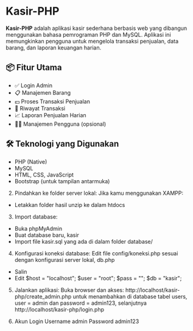 # Kasir-PHP

**Kasir-PHP** adalah aplikasi kasir sederhana berbasis web yang dibangun menggunakan bahasa pemrograman PHP dan MySQL. Aplikasi ini memungkinkan pengguna untuk mengelola transaksi penjualan, data barang, dan laporan keuangan harian.

## 📦 Fitur Utama

- ✅ Login Admin
- 📋 Manajemen Barang
- 💵 Proses Transaksi Penjualan
- 🧾 Riwayat Transaksi
- 📈 Laporan Penjualan Harian
- 🧑‍💼 Manajemen Pengguna (opsional)

## 🛠️ Teknologi yang Digunakan

- PHP (Native)
- MySQL
- HTML, CSS, JavaScript
- Bootstrap (untuk tampilan antarmuka)


2. Pindahkan ke folder server lokal:
Jika kamu menggunakan XAMPP:
- Letakkan folder hasil unzip ke dalam htdocs

3. Import database:
- Buka phpMyAdmin
- Buat database baru, kasir
- Import file kasir.sql yang ada di dalam folder database/

4. Konfigurasi koneksi database:
Edit file config/koneksi.php sesuai dengan konfigurasi server lokal, db.php
- Salin
- Edit
$host = "localhost";
$user = "root";
$pass = "";
$db   = "kasir";

5. Jalankan aplikasi:
Buka browser dan akses:
http://localhost/kasir-php/create_admin.php
untuk menambahkan di database tabel users, user = admin dan password = admin123, selanjutnya http://localhost/kasir-php/login.php

6. Akun Login
Username admin
Password admin123
